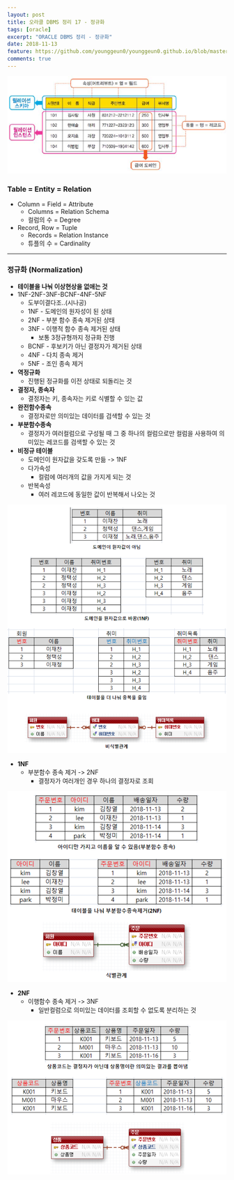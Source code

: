 ```yaml
---
layout: post
title: 오라클 DBMS 정리 17 - 정규화
tags: [oracle]
excerpt: "ORACLE DBMS 정리 - 정규화"
date: 2018-11-13
feature: https://github.com/younggeun0/younggeun0.github.io/blob/master/_posts/img/oracle/oracleImageFeature.jpg?raw=true
comments: true
---
```



![17-01](https://github.com/younggeun0/younggeun0.github.io/blob/master/_posts/img/oracle/17-01.png?raw=true)

### Table = Entity =  Relation

* Column = Field = Attribute 
  * Columns = Relation Schema
  * 컬럼의 수 = Degree
* Record, Row = Tuple
  * Records = Relation Instance
  * 튜플의 수 = Cardinality

---


### 정규화 (Normalization)

* **테이블을 나눠 이상현상을 없애는 것**
* 1NF-2NF-3NF-BCNF-4NF-5NF
  * 도부이결다조..(시나공)
  * 1NF - 도메인의 원자성이 된 상태
  * 2NF - 부분 함수 종속 제거된 상태
  * 3NF - 이행적 함수 종속 제거된 상태
    * 보통 3정규형까지 정규화 진행
  * BCNF - 후보키가 아닌 결정자가 제거된 상태
  * 4NF - 다치 종속 제거
  * 5NF - 조인 종속 제거
* **역정규화**
  * 진행된 정규화를 이전 상태로 되돌리는 것
* **결정자, 종속자**
  * 결정자는 키, 종속자는 키로 식별할 수 있는 값
* **완전함수종속**
  * 결정자로만 의미있는 데이터를 검색할 수 있는 것
* **부분함수종속**
  * 결정자가 여러컬럼으로 구성될 때 그 중 하나의 컬럼으로만 컬럼을 사용하여 의미있는 레코드를 검색할 수 있는 것
* **비정규 테이블**
  * 도메인이 원자값을 갖도록 만듦 ->  1NF
  * 다가속성
    * 컬럼에 여러개의 값을 가지게 되는 것
  * 반복속성
    * 여러 레코드에 동일한 값이 반복해서 나오는 것

![17-02](https://github.com/younggeun0/younggeun0.github.io/blob/master/_posts/img/oracle/17-02.PNG?raw=true)

* **1NF**
  * 부분함수 종속 제거 -> 2NF
    * 결정자가 여러개인 경우 하나의 결정자로 조회

![17-03](https://github.com/younggeun0/younggeun0.github.io/blob/master/_posts/img/oracle/17-03.PNG?raw=true)

* **2NF**
  * 이행함수 종속 제거 -> 3NF
    * 일반컬럼으로 의미있는 데이터를 조회할 수 없도록 분리하는 것


![17-04](https://github.com/younggeun0/younggeun0.github.io/blob/master/_posts/img/oracle/17-04.PNG?raw=true)

